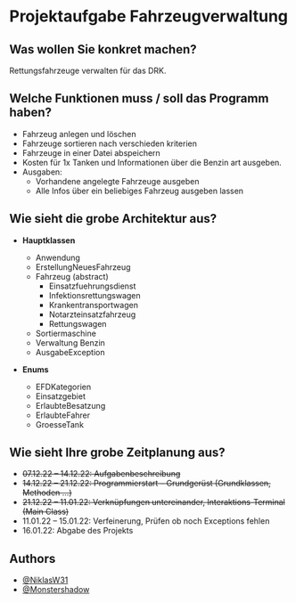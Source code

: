 # Projektaufgabe Fahrzeugverwaltung 
## Was wollen Sie konkret machen?

Rettungsfahrzeuge verwalten für das DRK.
## Welche Funktionen muss / soll das Programm haben?

  - Fahrzeug anlegen und löschen
  - Fahrzeuge sortieren nach verschieden kriterien
  - Fahrzeuge in einer Datei abspeichern
  - Kosten für 1x Tanken und Informationen über die Benzin art ausgeben.
  - Ausgaben:
      - Vorhandene angelegte Fahrzeuge ausgeben
      - Alle Infos über ein beliebiges Fahrzeug ausgeben lassen
## Wie sieht die grobe Architektur aus?

  - **Hauptklassen**
    - Anwendung
    - ErstellungNeuesFahrzeug
    - Fahrzeug (abstract)
      - Einsatzfuehrungsdienst
      - Infektionsrettungswagen 
      - Krankentransportwagen 
      - Notarzteinsatzfahrzeug 
      - Rettungswagen
    - Sortiermaschine
    - Verwaltung Benzin
    - AusgabeException
      
  - **Enums**
    - EFDKategorien
    - Einsatzgebiet
    - ErlaubteBesatzung
    - ErlaubteFahrer
    - GroesseTank
## Wie sieht Ihre grobe Zeitplanung aus?

  - ~~07.12.22 – 14.12.22: Aufgabenbeschreibung~~
  - ~~14.12.22 – 21.12.22: Programmierstart – Grundgerüst (Grundklassen, Methoden …)~~
  - ~~21.12.22 – 11.01.22: Verknüpfungen untereinander, Interaktions-Terminal (Main Class)~~
  - 11.01.22 – 15.01.22: Verfeinerung, Prüfen ob noch Exceptions fehlen
  - 16.01.22: Abgabe des Projekts

## Authors

- [@NiklasW31](https://www.github.com/NiklasW31)
- [@Monstershadow](https://www.github.com/Monstershadow)

